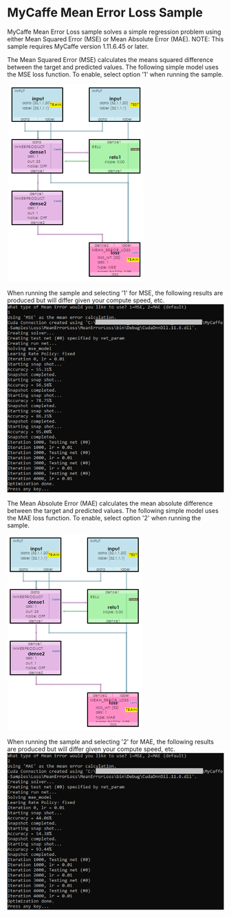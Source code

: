 # MyCaffe Mean Error Loss Sample
MyCaffe Mean Error Loss sample solves a simple regression problem using either Mean Squared Error (MSE) or Mean Absolute Error (MAE).  NOTE: This sample requires MyCaffe version 1.11.6.45 or later.

The Mean Squared Error (MSE) calculates the means squared difference between the target and predicted values.  The following simple model uses the MSE loss function.  To enable, select option '1' when running the sample.

![MSE Test Model](https://github.com/MyCaffe/MyCaffe-Samples/blob/master/Loss/MeanErrorLoss/MeanErrorLoss/Documents/mse_test_model.png)

When running the sample and selecting '1' for MSE, the following results are produced but will differ given your compute speed, etc.
![MSE Test Results](https://github.com/MyCaffe/MyCaffe-Samples/blob/master/Loss/MeanErrorLoss/MeanErrorLoss/Documents/mse_results.png)

The Mean Absolute Error (MAE) calculates the mean absolute difference between the target and predicted values.  The following simple model uses the MAE loss function.  To enable, select option '2' when running the sample.

![MAE Test Model](https://github.com/MyCaffe/MyCaffe-Samples/blob/master/Loss/MeanErrorLoss/MeanErrorLoss/Documents/mae_test_model.png)

When running the sample and selecting '2' for MAE, the following results are produced but will differ given your compute speed, etc.
![MAE Test Results](https://github.com/MyCaffe/MyCaffe-Samples/blob/master/Loss/MeanErrorLoss/MeanErrorLoss/Documents/mae_results.png)




